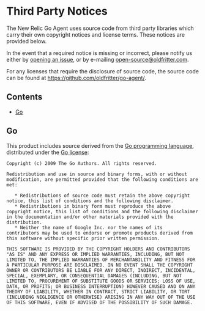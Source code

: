 # Third Party Notices

The New Relic Go Agent uses source code from third party libraries which carry
their own copyright notices and license terms. These notices are provided
below.

In the event that a required notice is missing or incorrect, please notify us
either by [opening an issue](https://github.com/oldfritter/go-agent/issues/new),
or by e-mailing [open-source@oldfritter.com](mailto:open-source@oldfritter.com).

For any licenses that require the disclosure of source code, the source code
can be found at https://github.com/oldfritter/go-agent/.

## Contents

* [Go](#go)

## Go

This product includes source derived from the
[Go programming language](https://golang.org/), distributed under the
[Go license](https://golang.org/LICENSE):

```
Copyright (c) 2009 The Go Authors. All rights reserved.

Redistribution and use in source and binary forms, with or without
modification, are permitted provided that the following conditions are
met:

   * Redistributions of source code must retain the above copyright
notice, this list of conditions and the following disclaimer.
   * Redistributions in binary form must reproduce the above
copyright notice, this list of conditions and the following disclaimer
in the documentation and/or other materials provided with the
distribution.
   * Neither the name of Google Inc. nor the names of its
contributors may be used to endorse or promote products derived from
this software without specific prior written permission.

THIS SOFTWARE IS PROVIDED BY THE COPYRIGHT HOLDERS AND CONTRIBUTORS
"AS IS" AND ANY EXPRESS OR IMPLIED WARRANTIES, INCLUDING, BUT NOT
LIMITED TO, THE IMPLIED WARRANTIES OF MERCHANTABILITY AND FITNESS FOR
A PARTICULAR PURPOSE ARE DISCLAIMED. IN NO EVENT SHALL THE COPYRIGHT
OWNER OR CONTRIBUTORS BE LIABLE FOR ANY DIRECT, INDIRECT, INCIDENTAL,
SPECIAL, EXEMPLARY, OR CONSEQUENTIAL DAMAGES (INCLUDING, BUT NOT
LIMITED TO, PROCUREMENT OF SUBSTITUTE GOODS OR SERVICES; LOSS OF USE,
DATA, OR PROFITS; OR BUSINESS INTERRUPTION) HOWEVER CAUSED AND ON ANY
THEORY OF LIABILITY, WHETHER IN CONTRACT, STRICT LIABILITY, OR TORT
(INCLUDING NEGLIGENCE OR OTHERWISE) ARISING IN ANY WAY OUT OF THE USE
OF THIS SOFTWARE, EVEN IF ADVISED OF THE POSSIBILITY OF SUCH DAMAGE.
```
